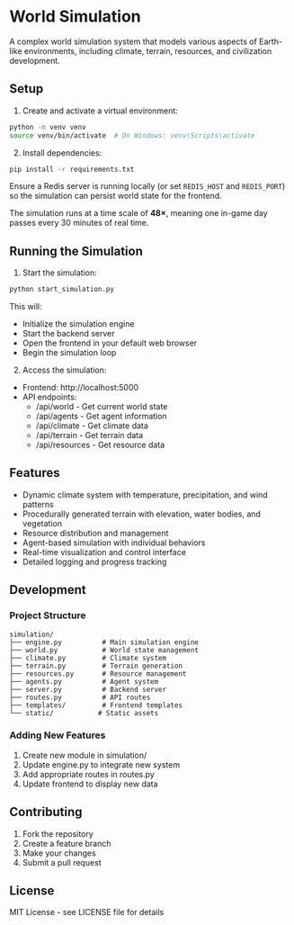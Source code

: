 # World Simulation

A complex world simulation system that models various aspects of Earth-like environments, including climate, terrain, resources, and civilization development.

## Setup

1. Create and activate a virtual environment:
```bash
python -m venv venv
source venv/bin/activate  # On Windows: venv\Scripts\activate
```

2. Install dependencies:
```bash
pip install -r requirements.txt
```

Ensure a Redis server is running locally (or set `REDIS_HOST` and `REDIS_PORT`)
so the simulation can persist world state for the frontend.

The simulation runs at a time scale of **48×**, meaning one in-game day
passes every 30 minutes of real time.

## Running the Simulation

1. Start the simulation:
```bash
python start_simulation.py
```

This will:
- Initialize the simulation engine
- Start the backend server
- Open the frontend in your default web browser
- Begin the simulation loop

2. Access the simulation:
- Frontend: http://localhost:5000
- API endpoints:
  - /api/world - Get current world state
  - /api/agents - Get agent information
  - /api/climate - Get climate data
  - /api/terrain - Get terrain data
  - /api/resources - Get resource data

## Features

- Dynamic climate system with temperature, precipitation, and wind patterns
- Procedurally generated terrain with elevation, water bodies, and vegetation
- Resource distribution and management
- Agent-based simulation with individual behaviors
- Real-time visualization and control interface
- Detailed logging and progress tracking

## Development

### Project Structure
```
simulation/
├── engine.py          # Main simulation engine
├── world.py           # World state management
├── climate.py         # Climate system
├── terrain.py         # Terrain generation
├── resources.py       # Resource management
├── agents.py          # Agent system
├── server.py          # Backend server
├── routes.py          # API routes
├── templates/         # Frontend templates
└── static/           # Static assets
```

### Adding New Features
1. Create new module in simulation/
2. Update engine.py to integrate new system
3. Add appropriate routes in routes.py
4. Update frontend to display new data

## Contributing

1. Fork the repository
2. Create a feature branch
3. Make your changes
4. Submit a pull request

## License

MIT License - see LICENSE file for details
